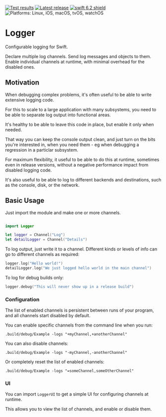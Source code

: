 <!-- Header Generated by ActionBuilderTool 2.1.0 (90) -->
<!-- See https://github.com/elegantchaos/ActionBuilderCore for more details. -->

[![Test results][tests shield]][actions] [![Latest release][release shield]][releases] [![swift 6.2 shield]][swift] ![Platforms: Linux, iOS, macOS, tvOS, watchOS][platforms shield]

[release shield]: https://img.shields.io/github/v/release/elegantchaos/Logger
[platforms shield]: https://img.shields.io/badge/platforms-Linux_iOS_macOS_tvOS_watchOS-lightgrey.svg?style=flat "Linux, iOS, macOS, tvOS, watchOS"
[tests shield]: https://github.com/elegantchaos/Logger/workflows/Tests/badge.svg
[swift 6.2 shield]: https://img.shields.io/badge/swift-6.2-F05138.svg "Swift 6.2"

[swift]: https://swift.org
[releases]: https://github.com/elegantchaos/Logger/releases
[actions]: https://github.com/elegantchaos/Logger/actions

<!-- End of ActionBuilderTool Header -->

# Logger

Configurable logging for Swift.

Declare multiple log channels. 
Send log messages and objects to them. 
Enable individual channels at runtime, with minimal overhead for the disabled ones.

## Motivation

When debugging complex problems, it's often useful to be able to write extensive logging code.  
 
For this to scale to a large application with many subsystems, you need to be able to separate log output into functional areas.

It's healthy to be able to leave this code in place, but enable it only when needed.

That way you can keep the console output clean, and just turn on the bits you're interested in, when you need them - eg when debugging a regression in a particlar subsystem.  

For maximum flexibility, it useful to be able to do this at runtime, sometimes even in release versions, without a negative performance impact from disabled logging code. 

It's also useful to be able to log to different backends and destinations, such as the console, disk, or the network.

## Basic Usage

Just import the module and make one or more channels.

```swift

import Logger

let logger = Channel("Log")
let detailLogger = Channel("Details")
````

To log output, just write it to a channel. Different kinds or levels of info can go to different channels as required:

```swift
logger.log("Hello world!")
detailLogger.log("We just logged hello world in the main channel")
```

To log for debug builds only:

```swift
logger.debug("This will never show up in a release build")
```

### Configuration

The list of enabled channels is persistent between runs of your program, and all channels start disabled by default.

You can enable specific channels from the command line when you run:

```
.build/debug/Example -logs "+myChannel,+anotherChannel"
```


You can also disable channels:

```
.build/debug/Example -logs "-myChannel,-anotherChannel"
```

Or completely reset the list of enabled channels: 

```
.build/debug/Example -logs "=someChannel,someOtherChannel"
```

### UI

You can import `LoggerUI` to get a simple UI for configuring channels at runtime.

This allows you to view the list of channels, and enable or disable them.
